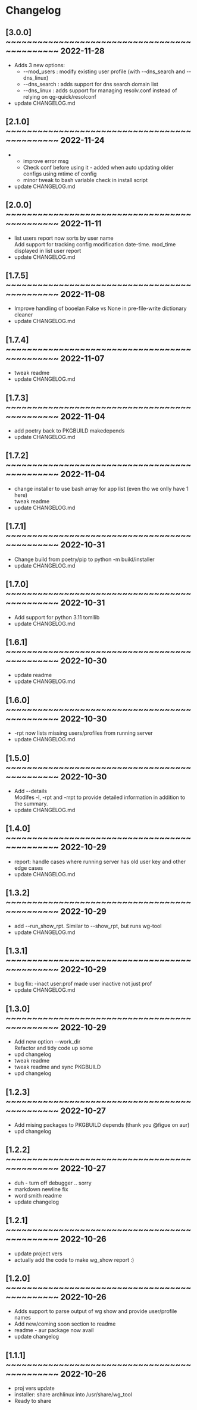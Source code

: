 # Changelog

## [3.0.0] ~~~~~~~~~~~~~~~~~~~~~~~~~~~~~~~~~~~~~~~~~~~~~ 2022-11-28
 - Adds 3 new options:  
   - --mod_users : modify existing user profile (with --dns_search and --dns_linux)  
   - --dns_search : adds support for dns search domain list  
   - --dns_linux : adds support for managing resolv.conf instead of relying on qg-quick/resolconf  
 - update CHANGELOG.md  

## [2.1.0] ~~~~~~~~~~~~~~~~~~~~~~~~~~~~~~~~~~~~~~~~~~~~~ 2022-11-24
 - - improve error msg  
   - Check conf before using it - added when auto updating older configs using mtime of config  
   - minor tweak to bash variable check in install script  
 - update CHANGELOG.md  

## [2.0.0] ~~~~~~~~~~~~~~~~~~~~~~~~~~~~~~~~~~~~~~~~~~~~~ 2022-11-11
 - list users report now sorts by user name  
   Add support for tracking config modification date-time. mod_time displayed in list user report  
 - update CHANGELOG.md  

## [1.7.5] ~~~~~~~~~~~~~~~~~~~~~~~~~~~~~~~~~~~~~~~~~~~~~ 2022-11-08
 - Improve handling of booelan False vs None in pre-file-write dictionary cleaner  
 - update CHANGELOG.md  

## [1.7.4] ~~~~~~~~~~~~~~~~~~~~~~~~~~~~~~~~~~~~~~~~~~~~~ 2022-11-07
 - tweak readme  
 - update CHANGELOG.md  

## [1.7.3] ~~~~~~~~~~~~~~~~~~~~~~~~~~~~~~~~~~~~~~~~~~~~~ 2022-11-04
 - add poetry back to PKGBUILD makedepends  
 - update CHANGELOG.md  

## [1.7.2] ~~~~~~~~~~~~~~~~~~~~~~~~~~~~~~~~~~~~~~~~~~~~~ 2022-11-04
 - change installer to use bash array for app list (even tho we onlly have 1 here)  
   tweak readme  
 - update CHANGELOG.md  

## [1.7.1] ~~~~~~~~~~~~~~~~~~~~~~~~~~~~~~~~~~~~~~~~~~~~~ 2022-10-31
 - Change build from poetry/pip to python -m build/installer  
 - update CHANGELOG.md  

## [1.7.0] ~~~~~~~~~~~~~~~~~~~~~~~~~~~~~~~~~~~~~~~~~~~~~ 2022-10-31
 - Add support for python 3.11 tomllib  
 - update CHANGELOG.md  

## [1.6.1] ~~~~~~~~~~~~~~~~~~~~~~~~~~~~~~~~~~~~~~~~~~~~~ 2022-10-30
 - update readme  
 - update CHANGELOG.md  

## [1.6.0] ~~~~~~~~~~~~~~~~~~~~~~~~~~~~~~~~~~~~~~~~~~~~~ 2022-10-30
 - -rpt now lists missing users/profiles from running server  
 - update CHANGELOG.md  

## [1.5.0] ~~~~~~~~~~~~~~~~~~~~~~~~~~~~~~~~~~~~~~~~~~~~~ 2022-10-30
 - Add --details  
   Modifes -l, -rpt and -rrpt to provide detailed information in addition to the summary.  
 - update CHANGELOG.md  

## [1.4.0] ~~~~~~~~~~~~~~~~~~~~~~~~~~~~~~~~~~~~~~~~~~~~~ 2022-10-29
 - report: handle cases where running server has old user key and other edge cases  
 - update CHANGELOG.md  

## [1.3.2] ~~~~~~~~~~~~~~~~~~~~~~~~~~~~~~~~~~~~~~~~~~~~~ 2022-10-29
 - add --run_show_rpt. Similar to --show_rpt, but runs wg-tool  
 - update CHANGELOG.md  

## [1.3.1] ~~~~~~~~~~~~~~~~~~~~~~~~~~~~~~~~~~~~~~~~~~~~~ 2022-10-29
 - bug fix: -inact user:prof made user inactive not just prof  
 - update CHANGELOG.md  

## [1.3.0] ~~~~~~~~~~~~~~~~~~~~~~~~~~~~~~~~~~~~~~~~~~~~~ 2022-10-29
 - Add new option --work_dir  
   Refactor and tidy code up some  
 - upd changelog  
 - tweak readme  
 - tweak readme and sync PKGBUILD  
 - upd changelog  

## [1.2.3] ~~~~~~~~~~~~~~~~~~~~~~~~~~~~~~~~~~~~~~~~~~~~~ 2022-10-27
 - Add mising packages to PKGBUILD depends (thank you @figue on aur)  
 - upd changelog  

## [1.2.2] ~~~~~~~~~~~~~~~~~~~~~~~~~~~~~~~~~~~~~~~~~~~~~ 2022-10-27
 - duh - turn off debugger .. sorry  
 - markdown newline fix  
 - word smith readme  
 - update changelog  

## [1.2.1] ~~~~~~~~~~~~~~~~~~~~~~~~~~~~~~~~~~~~~~~~~~~~~ 2022-10-26
 - update project vers  
 - actually add the code to make wg_show report :)  

## [1.2.0] ~~~~~~~~~~~~~~~~~~~~~~~~~~~~~~~~~~~~~~~~~~~~~ 2022-10-26
 - Adds support to parse output of wg show and provide user/profile names  
 - Add new/coming soon section to readme  
 - readme - aur package now avail  
 - update changelog  

## [1.1.1] ~~~~~~~~~~~~~~~~~~~~~~~~~~~~~~~~~~~~~~~~~~~~~ 2022-10-26
 - proj vers update  
 - installer: share archlinux into /usr/share/wg_tool  
 - Ready to share  

